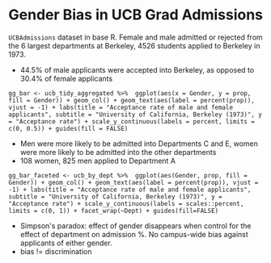 # Gender Bias in UCB Grad Admissions

`UCBAdmissions` dataset in base R. Female and male admitted or rejected from the 6 largest departments at Berkeley, 4526 students applied to Berkeley in 1973.
- 44.5% of male applicants were accepted into Berkeley, as opposed to 30.4% of female applicants

``gg_bar <- ucb_tidy_aggregated %>% 
    ggplot(aes(x = Gender, y = prop, fill = Gender)) +
    geom_col() +
    geom_text(aes(label = percent(prop)), vjust = -1) +
    labs(title = "Acceptance rate of male and female applicants",
         subtitle = "University of California, Berkeley (1973)",
         y = "Acceptance rate") +
    scale_y_continuous(labels = percent, limits = c(0, 0.5)) +
    guides(fill = FALSE)``

- Men were more likely to be admitted into Departments C and E, women were more likely to be admitted into the other departments
- 108 women, 825 men applied to Department A

``gg_bar_faceted <- ucb_by_dept %>% 
  ggplot(aes(Gender, prop, fill = Gender)) +
  geom_col() +
  geom_text(aes(label = percent(prop)), vjust = -1) +
  labs(title = "Acceptance rate of male and female applicants",
       subtitle = "University of California, Berkeley (1973)",
       y = "Acceptance rate") +
  scale_y_continuous(labels = scales::percent, limits = c(0, 1)) +
  facet_wrap(~Dept) +
  guides(fill=FALSE)``

- Simpson's paradox: effect of gender disappears when control for the effect of department on admission %. No campus-wide bias against applicants of either gender.
- bias != discrimination
